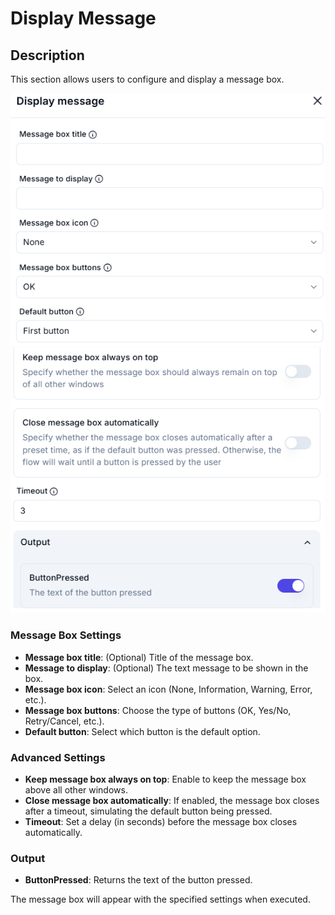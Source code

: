 # Display Message

## Description

This section allows users to configure and display a message box.

![alt text](display-message-1.png)
![alt text](display-message2-1.png)

### **Message Box Settings**

- **Message box title**: (Optional) Title of the message box.
- **Message to display**: (Optional) The text message to be shown in the box.
- **Message box icon**: Select an icon (None, Information, Warning, Error, etc.).
- **Message box buttons**: Choose the type of buttons (OK, Yes/No, Retry/Cancel, etc.).
- **Default button**: Select which button is the default option.

### **Advanced Settings**

- **Keep message box always on top**: Enable to keep the message box above all other windows.
- **Close message box automatically**: If enabled, the message box closes after a timeout, simulating the default button being pressed.
- **Timeout**: Set a delay (in seconds) before the message box closes automatically.

### **Output**

- **ButtonPressed**: Returns the text of the button pressed.

The message box will appear with the specified settings when executed.
